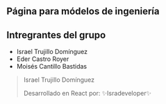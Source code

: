 
## Página para módelos de ingeniería

## Intregrantes del grupo
- Israel Trujillo Domínguez
- Eder Castro Royer
- Moisés Cantillo Bastidas

>Israel Trujillo Domínguez
>
>Desarrollado en React por:  ✨Isradeveloper✨

